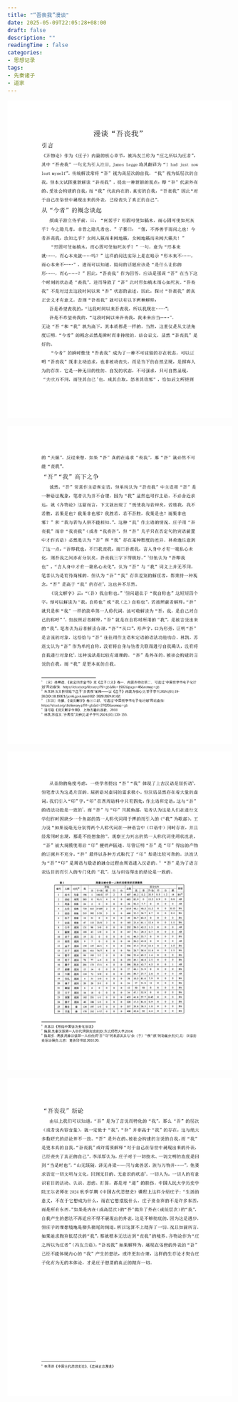 ```yaml
---
title: "“吾丧我”漫谈"
date: 2025-05-09T22:05:28+08:00
draft: false
description: ""
readingTime : false
categories:
- 思想记录
tags:
- 先秦诸子
- 道家
---
```

![](1.png)

![](2.png)

![](3.png)

![](4.png)
